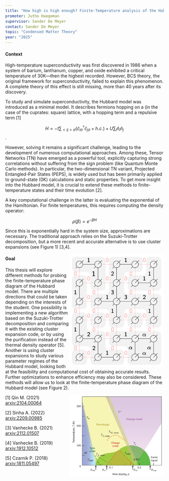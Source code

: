 ```yaml
---
title: "How high is high enough? Finite-Temperature analysis of the Hubbard model to computationally probe high-temperature superconductivity"
promoter: Jutho Haegeman
supervisor: Sander De Meyer
contact: Sander De Meyer
topic: "Condensed Matter Theory"
year: "2025"
---
```


#### Context

High-temperature superconductivity was first discovered in 1986 when a system of barium, lanthanum, copper, and oxide exhibited a critical temperature of 30K—then the highest recorded. However, BCS theory, the original framework for superconductivity, failed to explain this phenomenon.  A complete theory of this effect is still missing, more than 40 years after its discovery.

To study and simulate superconductivity, the Hubbard model was introduced as a minimal model. It describes fermions hopping on a (in the case of the cuprates: square) lattice, with a hopping term and a repulsive term [1]

$$H = -t \sum_{<i j> \sigma} \left(\hat{c}_{i \sigma}^\dagger \hat{c}_{j \sigma} + h.c.\right) + U \sum_i \hat{n}_i \hat{n}_j$$.


However, solving it remains a significant challenge, leading to the development of numerous computational approaches. Among these, Tensor Networks (TN) have emerged as a powerful tool, explicitly capturing strong correlations without suffering from the sign problem  (like Quantum Monte Carlo methods). In particular, the two-dimensional TN variant, Projected Entangled-Pair States (PEPS), is widely used but has been primarily applied to ground-state (0K) calculations and static properties. To get more insight into the Hubbard model, it is crucial to extend these methods to finite-temperature states and their time evolution [2].

A key computational challenge in the latter is evaluating the exponential of the Hamiltonian. For finite temperatures, this requires computing the density operator:

$$\rho(\beta) = e^{-\beta H}$$
 
Since this is exponentially hard in the system size, approximations are necessary. The traditional approach relies on the Suzuki-Trotter decomposition, but a more recent and accurate alternative is to use cluster expansions (see Figure 1) [3,4].

<p><img alt="Fig. 1: Example of cluster expansions" src="/images/thesistopics/2025/SDeMeyer1.png" style="float:right; width:300px" /></p>

#### Goal

This thesis will explore different methods for probing the finite-temperature phase diagram of the Hubbard model. There are multiple directions that could be taken depending on the interests of the student. One possibility is implementing a new algorithm based on the Suzuki-Trotter decomposition and comparing it with the existing cluster expansion code, or by using the purification instead of the thermal density operator [5]. Another is using cluster expansions to study various parameter regimes of the Hubbard model, looking both at the feasibility and computational cost of obtaining accurate results. Further optimizations to enhance efficiency may also be considered. These methods will allow us to look at the finite-temperature phase diagram of the Hubbard model (see Figure 2).

<p><img alt="Fig. 2: Phase diagram of the Hubbard model" src="/images/thesistopics/2025/SDeMeyer2.png" style="float:right; width:300px" /></p>

[1] Qin M. (2021) [arxiv:2104.00064](https://arxiv.org/abs/2104.00064)

[2] Sinha A. (2022) [arxiv:2209.00985](https://arxiv.org/pdf/2209.00985)

[3] Vanhecke B. (2021) [arxiv:2112.01507](https://arxiv.org/abs/2112.01507)

[4] Vanhecke B. (2019) [arxiv:1912.10512](https://arxiv.org/abs/1912.10512)

[5] Czarnik P. (2018) [arxiv:1811.05497](https://arxiv.org/abs/1811.05497)

